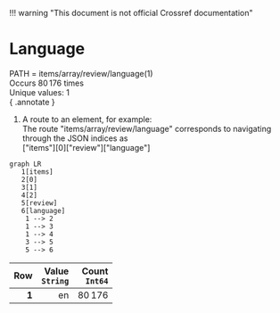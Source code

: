 !!! warning "This document is not official Crossref documentation"
# Language
PATH = items/array/review/language(1)  
Occurs 80 176 times  
Unique values: 1  
{ .annotate }

1. A route to an element, for example:  
   The route "items/array/review/language" corresponds to navigating through the JSON indices as  
   ["items"][0]["review"]["language"]  

```mermaid
graph LR
   1[items]
   2[0]
   3[1]
   4[2]
   5[review]
   6[language]
    1 --> 2
    1 --> 3
    1 --> 4
    3 --> 5
    5 --> 6
```

| **Row** | **Value**<br>`String` | **Count**<br>`Int64` |
|--------:|----------------------:|---------------------:|
| **1**   | en                    | 80 176               |

